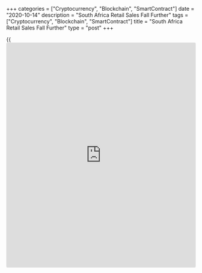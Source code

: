 +++
categories = ["Cryptocurrency", "Blockchain", "SmartContract"]
date = "2020-10-14"
description = "South Africa Retail Sales Fall Further"
tags = ["Cryptocurrency", "Blockchain", "SmartContract"]
title = "South Africa Retail Sales Fall Further"
type = "post"
+++

{{<iframe id="large-banner" src="https://www.bounty.group/#slide=19.0" width="100%" height="600" scrolling="no" style="border: 0px solid rgb(216, 221, 230); border-radius: 3px;">}}

South Africa's retail sales decreased further in August, data from
Statistics South Africa showed on Wednesday.

Retail sales fell 4.2 percent year-on-year in August, following an 8.6
percent decrease in July. Economists had forecast a 5.0 percent decline.

The biggest negative contribution came from the all 'other' retailers,
retailers in food, beverages and tobacco in specialized stores,
retailers in textiles, clothing, footwear and leather goods, and general
dealers.

On a month-on-month basis, retail sales rose 4.0 percent in August,
after a 0.6 percent rise in the previous month.

In the three months ended in August, retail sales increased 16.7
percent, following a 8.0 percent rise in the preceding three months.

For comments and feedback [contact](https://www.playgroundfx.com/contact/): editorial@rtt[news](https://www.letsplayfx.com/blog/forex-news-website/).com

[Economic News][1]

 **What parts of the world are seeing the best (and worst) economic
performances lately? Click[here][2] to check out our [Econ Scorecard][2]
and find out! See up-to-the-moment [ranking](https://www.playgroundfx.com/blog/crypto-exchange-ranking/)s for the best and worst
performers in [GDP][3], [unemployment rate][4], [inflation][5] and much
more.**

   1. www.rtt[news](https://www.letsplayfx.com/blog/forex-news-website/).com/Content/EconomicNews.aspx
   2. www.rtt[news](https://www.letsplayfx.com/blog/forex-news-website/).com/economic-scorecard/world-rank/PPI/highest-performance.aspx
   3. www.rtt[news](https://www.letsplayfx.com/blog/forex-news-website/).com/economic-scorecard/world-rank/GDP/highest-performance.aspx
   4. www.rtt[news](https://www.letsplayfx.com/blog/forex-news-website/).com/economic-scorecard/world-rank/unemployment-rate/lowest-performance.aspx
   5. www.rtt[news](https://www.letsplayfx.com/blog/forex-news-website/).com/economic-scorecard/world-rank/CPI/highest-performance.aspx
